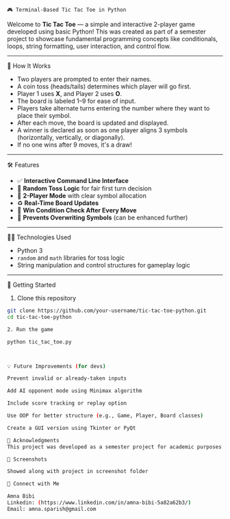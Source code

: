                                                                                   🎮 Terminal-Based Tic Tac Toe in Python

Welcome to **Tic Tac Toe** — a simple and interactive 2-player game developed using basic Python! This was created as part of a semester project to showcase fundamental programming concepts like conditionals, loops, string formatting, user interaction, and control flow.

---

🧠 How It Works

- Two players are prompted to enter their names.
- A coin toss (heads/tails) determines which player will go first.
- Player 1 uses **X**, and Player 2 uses **O**.
- The board is labeled 1–9 for ease of input.
- Players take alternate turns entering the number where they want to place their symbol.
- After each move, the board is updated and displayed.
- A winner is declared as soon as one player aligns 3 symbols (horizontally, vertically, or diagonally).
- If no one wins after 9 moves, it's a draw!

---

🛠️ Features

- ✅ **Interactive Command Line Interface**  
- 🎲 **Random Toss Logic** for fair first turn decision  
- 👥 **2-Player Mode** with clear symbol allocation  
- ♻️ **Real-Time Board Updates**  
- 🧩 **Win Condition Check After Every Move**  
- 🚫 **Prevents Overwriting Symbols** (can be enhanced further)

---

🧑‍💻 Technologies Used

- Python 3
- `random` and `math` libraries for toss logic
- String manipulation and control structures for gameplay logic

---

🚀 Getting Started
1. Clone this repository

```bash
git clone https://github.com/your-username/tic-tac-toe-python.git
cd tic-tac-toe-python

2. Run the game

python tic_tac_toe.py



💡 Future Improvements (for devs)

Prevent invalid or already-taken inputs

Add AI opponent mode using Minimax algorithm

Include score tracking or replay option

Use OOP for better structure (e.g., Game, Player, Board classes)

Create a GUI version using Tkinter or PyQt

🤝 Acknowledgments
This project was developed as a semester project for academic purposes and to build hands-on experience with Python fundamentals.

📸 Screenshots

Showed along with project in screenshot folder

📩 Connect with Me

Amna Bibi
Linkedin: (https://www.linkedin.com/in/amna-bibi-5a82a62b3/)
Email: amna.sparish@gmail.com 

